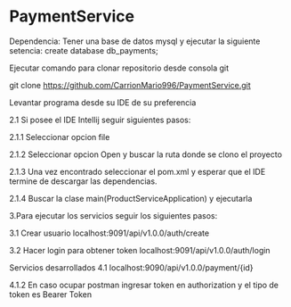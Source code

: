 # PaymentService
Dependencia: Tener una base de datos mysql y ejecutar la siguiente setencia: create database db_payments;

Ejecutar comando para clonar repositorio desde consola git

git clone https://github.com/CarrionMario996/PaymentService.git

Levantar programa desde su IDE de su preferencia

2.1 Si posee el IDE Intellij seguir siguientes pasos:

2.1.1 Seleccionar opcion file

2.1.2 Seleccionar opcion Open y buscar la ruta donde se clono el proyecto

2.1.3 Una vez encontrado seleccionar el pom.xml y esperar que el IDE termine de descargar las dependencias.

2.1.4 Buscar la clase main(ProductServiceApplication) y ejecutarla

3.Para ejecutar los servicios seguir los siguientes pasos:

3.1 Crear usuario localhost:9091/api/v1.0.0/auth/create

3.2 Hacer login para obtener token localhost:9091/api/v1.0.0/auth/login

Servicios desarrollados
4.1 localhost:9090/api/v1.0.0/payment/{id}

4.1.2 En caso ocupar postman ingresar token en authorization y el tipo de token es Bearer Token
